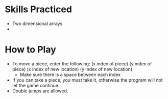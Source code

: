 # Skills Practiced
- Two dimensional arrays
- 

# How to Play
- To move a piece, enter the following: (x index of piece) (y index of piece) (x index of new location) (y index of new location)
    - Make sure there is a space between each index
- If you can take a piece, you must take it, otherwise the program will not let the game continue.
- Double jumps are allowed.
